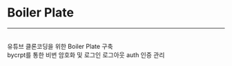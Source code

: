 <h1>Boiler Plate</h1>
<hr>
<br>
유튜브 클론코딩을 위한 Boiler Plate 구축<br>
bycrpt를 통한 비번 암호화 및 로그인 로그아웃 auth 인증 관리 